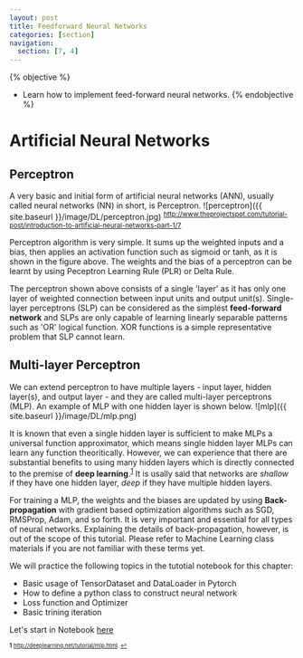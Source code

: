 ```yaml
---
layout: post
title: Feedforward Neural Networks
categories: [section]
navigation:
  section: [7, 4]
---
```

{% objective %}
- Learn how to implement feed-forward neural networks.
{% endobjective %}

# Artificial Neural Networks
## Perceptron
A very basic and initial form of artificial neural networks (ANN), usually called neural networks (NN) in short, is Perceptron.
![perceptron]({{ site.baseurl }}/image/DL/perceptron.jpg)
<sup> http://www.theprojectspot.com/tutorial-post/introduction-to-artificial-neural-networks-part-1/7 </sup>

Perceptron algorithm is very simple. It sums up the weighted inputs and a bias, then applies an activation function such as sigmoid or tanh, as it is shown in the figure above. The weights and the bias of a perceptron can be learnt by using Peceptron Learning Rule (PLR) or Delta Rule.

The perceptron shown above consists of a single 'layer' as it has only one layer of weighted connection between input units and output unit(s). Single-layer perceptrons (SLP) can be considered as the simplest **feed-forward network** and SLPs are only capable of learning linearly separable patterns such as 'OR' logical function. XOR functions is a simple representative problem that SLP cannot learn.

## Multi-layer Perceptron
We can extend perceptron to have multiple layers - input layer, hidden layer(s), and output layer - and they are called multi-layer perceptrons (MLP). An example of MLP with one hidden layer is shown below.
![mlp]({{ site.baseurl }}/image/DL/mlp.png)

It is known that even a single hidden layer is sufficient to make MLPs a universal function approximator, which means single hidden layer MLPs can learn any function theoritically. However, we can experience that there are substantial benefits to using many hidden layers which is directly connected to the premise of **deep learning**.<sup id="a1">[1](#f1)</sup> It is usally said that networks are *shallow* if they have one hidden layer, *deep* if they have multiple hidden layers. 

For training a MLP, the weights and the biases are updated by using **Back-propagation** with gradient based optimization algorithms such as SGD, RMSProp, Adam, and so forth. It is very important and essential for all types of neural networks. Explaining the details of back-propagation, however, is out of the scope of this tutorial. Please refer to Machine Learning class materials if you are not familiar with these terms yet.

We will practice the following topics in the tutotial notebook for this chapter:
* Basic usage of TensorDataset and DataLoader in Pytorch
* How to define a python class to construct neural network
* Loss function and Optimizer
* Basic trining iteration

Let's start in Notebook [here](https://github.com/ast0414/CSE6250BDH-LAB-DL/blob/master/1_FeedforwardNet.ipynb)

<sub><sup><b id="f1">1</b> http://deeplearning.net/tutorial/mlp.html. [↩](#a1)</sup></sub>
